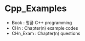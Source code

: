 # Cpp_Examples
* Book : 명품 C++ programming
* CHn : Chapter(n) example codes
* CHn_Exam : Chapter(n) questions
